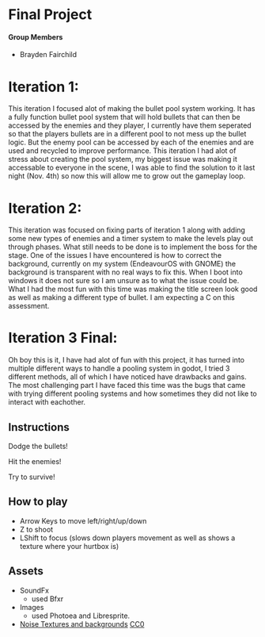 # Final Project
#### Group Members
- Brayden Fairchild


# Iteration 1:

This iteration I focused alot of making the bullet pool system working. It has a fully function bullet pool system that will hold bullets that can then be accessed by the enemies and they player, I currently have them seperated so that the players bullets are in a different pool to not mess up the bullet logic. But the enemy pool can be accessed by each of the enemies and are used and recycled to improve performance. This iteration I had alot of stress about creating the pool system, my biggest issue was making it accessable to everyone in the scene, I was able to find the solution to it last night (Nov. 4th) so now this will allow me to grow out the gameplay loop.

# Iteration 2:

This iteration was focused on fixing parts of iteration 1 along with adding some new types of enemies and a timer system to make the levels play out through phases. What still needs to be done is to implement the boss for the stage. One of the issues I have encountered is how to correct the background, currently on my system (EndeavourOS with GNOME) the background is transparent with no real ways to fix this. When I boot into windows it does not sure so I am unsure as to what the issue could be. What I had the most fun with this time was making the title screen look good as well as making a different type of bullet. I am expecting a C on this assessment.

# Iteration 3 Final:

Oh boy this is it, I have had alot of fun with this project, it has turned into multiple different ways to handle a pooling system in godot, I tried 3 different methods, all of which I have noticed have drawbacks and gains. The most challenging part I have faced this time was the bugs that came with trying different pooling systems and how sometimes they did not like to interact with eachother. 

## Instructions

Dodge the bullets! 

Hit the enemies!

Try to survive!

## How to play

- Arrow Keys to move left/right/up/down
- Z to shoot
- LShift to focus (slows down players movement as well as shows a texture where your hurtbox is)


## Assets

- SoundFx
  - used Bfxr
- Images
  - used Photoea and Libresprite.
 - [Noise Textures and backgrounds]( https://screamingbrainstudios.itch.io/) [CC0](https://creativecommons.org/public-domain/cc0/)
